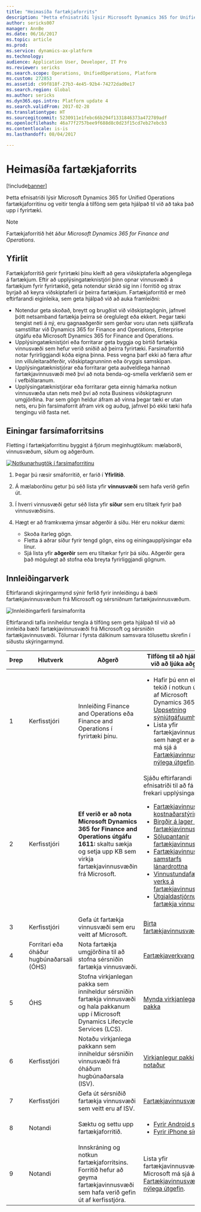 ```yaml
---
title: "Heimasíða fartækjaforrits"
description: "Þetta efnisatriði lýsir Microsoft Dynamics 365 for Unified Operations fartækjaforritinu og veitir tengla á tilföng sem geta hjálpað til við að taka það upp í fyrirtæki."
author: sericks007
manager: AnnBe
ms.date: 06/16/2017
ms.topic: article
ms.prod: 
ms.service: dynamics-ax-platform
ms.technology: 
audience: Application User, Developer, IT Pro
ms.reviewer: sericks
ms.search.scope: Operations, UnifiedOperations, Platform
ms.custom: 272853
ms.assetid: c99f818f-27b3-4e45-92b4-74272dad0e17
ms.search.region: Global
ms.author: sericks
ms.dyn365.ops.intro: Platform update 4
ms.search.validFrom: 2017-02-28
ms.translationtype: HT
ms.sourcegitcommit: 5230911e1febc66b294f1331846373a472789adf
ms.openlocfilehash: 46a77f2757bee9f688d8c0d23f15cd7eb27ebcb3
ms.contentlocale: is-is
ms.lasthandoff: 08/04/2017

---
```


# <a name="mobile-app-home-page"></a>Heimasíða fartækjaforrits

[!include[banner](../includes/banner.md)]

Þetta efnisatriði lýsir Microsoft Dynamics 365 for Unified Operations fartækjaforritinu og veitir tengla á tilföng sem geta hjálpað til við að taka það upp í fyrirtæki.

> [!NOTE]
> Fartækjaforritið hét áður *Microsoft Dynamics 365 for Finance and Operations*.

<a name="overview"></a>Yfirlit
--------

Fartækjaforritið gerir fyrirtæki þínu kleift að gera viðskiptaferla aðgengilega á fartækjum. Eftir að upplýsingatæknistjóri þinn opnar vinnusvæði á fartækjum fyrir fyrirtækið, geta notendur skráð sig inn í forritið og strax byrjað að keyra viðskiptaferli úr þeirra fartækjum. Fartækjaforritið er með eftirfarandi eiginleika, sem geta hjálpað við að auka framleiðni:

- Notendur geta skoðað, breytt og brugðist við viðskiptagögnin, jafnvel þótt netsamband fartækja þeirra sé óreglulegt eða ekkert. Þegar tæki tengist neti á ný, eru gagnaaðgerðir sem gerðar voru utan nets sjálfkrafa samstilltar við Dynamics 365 for Finance and Operations, Enterprise útgáfu eða Microsoft Dynamics 365 for Finance and Operations.
- Upplýsingatæknistjóri eða forritarar geta byggja og birtið fartækja vinnusvæði sem hefur verið sniðið að þeirra fyrirtæki. Farsímaforritið notar fyrirliggjandi kóða eigna þinna. Þess vegna þarf ekki að færa aftur inn villuleitaraðferðir, viðskiptagrunninn eða öryggis samskipan.
- Upplýsingatæknistjórar eða forritarar geta auðveldlega hannað fartækjavinnusvæði með því að nota benda-og-smella verkfærið sem er í vefbiðlaranum.
- Upplýsingatæknistjórar eða forritarar geta einnig hámarka notkun vinnusvæða utan nets með því að nota Business viðskiptagrunn umgjörðina. Þar sem gögn heldur áfram að vinna þegar tæki er utan nets, eru þín farsímaforrit áfram virk og auðug, jafnvel þó ekki tæki hafa tengingu við fasta net.

## <a name="elements-of-the-mobile-app"></a>Einingar farsímaforritsins
Fletting í fartækjaforritinu byggist á fjórum meginhugtökum: mælaborði, vinnusvæðum, síðum og aðgerðum. 

[![Notkunarhugtök í farsímaforritinu](./media/mobilephoneapp1-1024x536.png)](./media/mobilephoneapp1.png)

1. Þegar þú ræsir smáforritið, er farið í **Yfirlitið**.
2. Á mælaborðinu getur þú séð lista yfir **vinnusvæði** sem hafa verið gefin út.
3. Í hverri vinnusvæði getur séð lista yfir **síður** sem eru tiltæk fyrir það vinnusvæðisins.
4. Hægt er að framkvæma ýmsar aðgerðir á síðu. Hér eru nokkur dæmi:

    - Skoða ítarleg gögn.
    - Fletta á aðrar síður fyrir tengd gögn, eins og einingaupplýsingar eða línur.
    - Sjá lista yfir **aðgerðir** sem eru tiltækar fyrir þá síðu. Aðgerðir gera það mögulegt að stofna eða breyta fyrirliggjandi gögnum.

## <a name="implementation-process"></a>Innleiðingarverk
Eftirfarandi skýringarmynd sýnir ferlið fyrir innleiðingu á bæði fartækjavinnusvæðum frá Microsoft og sérsniðnum fartækjavinnusvæðum. 

![Innleiðingarferli farsímaforrita](./media/Mobile-implementation-process-5.png)

Eftirfarandi tafla inniheldur tengla á tilföng sem geta hjálpað til við að innleiða bæði fartækjavinnusvæði frá Microsoft og sérsniðin fartækjavinnusvæði. Tölurnar í fyrsta dálkinum samsvara tölusettu skrefin í síðustu skýringarmynd.

<table>
<colgroup>
<col width="25%" />
<col width="25%" />
<col width="25%" />
<col width="25%" />
</colgroup>
<thead>
<tr class="header">
<th>Þrep</th>
<th>Hlutverk</th>
<th>Aðgerð</th>
<th>Tilföng til að hjálpa til við að ljúka aðgerð</th>
</tr>
</thead>
<tbody>
<tr class="odd">
<td>1</td>
<td>Kerfisstjóri</td>
<td>Innleiðing Finance and Operations eða Finance and Operations í fyrirtæki þínu.</td>
<td><ul><li>Hafir þú enn ekki tekið í notkun útgáfu af Microsoft Dynamics 365, sjá <a href="../deployment/deploy-demo-environment.md">Uppsetning sýniútgáfuumhverfis</a>.</li><li>Lista yfir fartækjavinnusvæði sem hægt er að nota má sjá á <a href="mobile-workspaces-released.md">Fartækjavinnusvæði, nýlega útgefin</a>.</li></ul></td>
</tr>
<tr class="even">
<td>2</td>
<td>Kerfisstjóri</td>
<td><strong>Ef verið er að nota Microsoft Dynamics 365 for Finance and Operations útgáfu 1611:</strong> skaltu sækja og setja upp KB sem virkja fartækjavinnusvæðin frá Microsoft.</td>
<td>Sjáðu eftirfarandi efnisatriði til að fá frekari upplýsingar:
<ul>

<li><a href="/dynamics365/unified-operations/financials/cost-accounting/cost-controlling-mobile-workspace">Fartækjavinnusvæði kostnaðarstýringar</a></li>
<li><a href="/dynamics365/unified-operations/supply-chain/inventory/inventory-on-hand-mobile-workspace">Birgðir á lager eftir fartækjavinnusvæði</a></li>
<li><a href="/dynamics365/unified-operations/supply-chain/sales-marketing/sales-orders-mobile-workspace">Sölupantanir fartækjavinnusvæði</a></li>
<li><a href="/dynamics365/unified-operations/supply-chain/procurement/vendor-collaboration-mobile-workspace">Fartækjavinnusvæði samstarfs lánardrottna</a></li>
<li><a href="/dynamics365/unified-operations/financials/project-management/project-time-entry-mobile-workspace">Vinnustundafærsla verks á fartækjavinnusvæði</a></li>
<li><a href="/dynamics365/unified-operations/financials/expense-management/expense-management-mobile-workspace">Útgjaldastjórnunar fartækja vinnusvæði</a></li>

</ul></td>
</tr>
<tr class="odd">
<td>3</td>
<td>Kerfisstjóri</td>
<td>Gefa út fartækja vinnusvæði sem eru veitt af Microsoft.</td>
<td><a href="publish-mobile-workspace.md">Birta fartækjavinnusvæði</a>
</td>
</tr>
<tr class="even">
<td>4</td>
<td>Forritari eða óháður hugbúnaðarsali (ÓHS)</td>
<td>Nota fartækja umgjörðina til að stofna sérsniðin fartækja vinnusvæði.</td>
<td><a href="platform/mobile-platform-home-page.md">Fartækjaverkvangur</a></td>
</tr>
<tr class="odd">
<td>5</td>
<td>ÓHS</td>
<td>Stofna virkjanlegan pakka sem inniheldur sérsniðin fartækja vinnusvæði og hala pakkanum upp í Microsoft Dynamics Lifecycle Services (LCS).</td>
<td><a href="../deployment/create-apply-deployable-package.md">Mynda virkjanlegan pakka</a></td>
</tr>
<tr class="even">
<td>6</td>
<td>Kerfisstjóri</td>
<td>Notaðu virkjanlega pakkann sem inniheldur sérsniðin vinnusvæði frá óháðum hugbúnaðarsala (ISV).</td>
<td><a href="../deployment/apply-deployable-package-system.md">Virkjanlegur pakki notaður</a></td>
</tr>
<tr class="odd">
<td>7</td>
<td>Kerfisstjóri</td>
<td>Gefa út sérsniðið fartækja vinnusvæði sem veitt eru af ISV.</td>
<td><a href="publish-mobile-workspace.md">Fartækjavinnusvæði birt</a></td>
</tr>
<tr class="even">
<td>8</td>
<td>Notandi</td>
<td>Sæktu og settu upp fartækjaforritið.</td>
<td><ul>
<li><a href="https://go.microsoft.com/fwlink/?linkid=850662">Fyrir Android síma</a></li>
<li><a href="https://go.microsoft.com/fwlink/?linkid=850663">Fyrir iPhone síma</a></li></ul>
</td>
</tr>
<tr class="odd">
<td>9</td>
<td>Notandi</td>
<td>Innskráning og notkun fartækjaforritsins. Forritið hefur að geyma fartækjavinnusvæði sem hafa verið gefin út af kerfisstjóra.</td>
<td>Lista yfir fartækjavinnusvæði frá Microsoft má sjá á <a href="mobile-workspaces-released.md">Fartækjavinnusvæði, nýlega útgefin</a>.
</td>
</tr>
</tbody>
</table>

